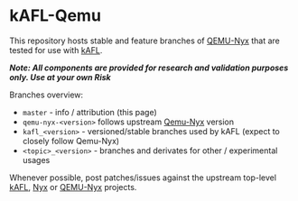 # kAFL-Qemu

This repository hosts stable and feature branches of [QEMU-Nyx](http://github.com/nyx-fuzz/QEMU-Nyx) that are tested for use with [kAFL](http://github.com/IntelLabs/kAFL).

***Note: All components are provided for research and validation purposes only. Use at your own Risk***

Branches overview:
- `master` - info / attribution (this page)
- `qemu-nyx-<version>` follows upstream [Qemu-Nyx](http://github.com/nyx-fuzz/QEMU-Nyx) version
- `kafl_<version>` - versioned/stable branches used by kAFL (expect to closely follow Qemu-Nyx)
- `<topic>_<version>` - branches and derivates for other / experimental usages

Whenever possible, post patches/issues against the upstream top-level [kAFL](http://github.com/IntelLabs/kAFL/), [Nyx](http://github.com/nyx-fuzz/) or [QEMU-Nyx](http://github.com/nyx-fuzz/QEMU-Nyx) projects.
